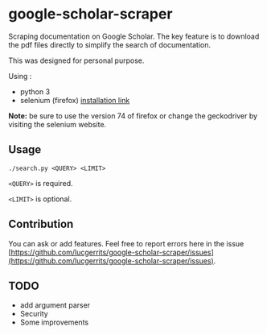 # google-scholar-scraper

Scraping documentation on Google Scholar. The key feature is to download the pdf files directly to simplify the search of documentation.

This was designed for personal purpose. 

Using :

* python 3
* selenium (firefox) [installation link](https://selenium-python.readthedocs.io/installation.html)

**Note:** be sure to use the version 74 of firefox or change the geckodriver by visiting the selenium website.

## Usage

```
./search.py <QUERY> <LIMIT>
```
``<QUERY>`` is required.

``<LIMIT>`` is optional.


## Contribution

You can ask or add features. Feel free to report errors here in the issue [https://github.com/lucgerrits/google-scholar-scraper/issues](https://github.com/lucgerrits/google-scholar-scraper/issues).

## TODO

* add argument parser
* Security
* Some improvements
